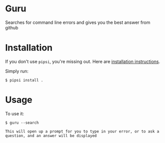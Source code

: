 # Guru

Searches for command line errors and gives you the best answer from github


# Installation

If you don't use `pipsi`, you're missing out.
Here are [installation instructions](https://github.com/mitsuhiko/pipsi#readme).

Simply run:

    $ pipsi install .


# Usage

To use it:

    $ guru --search
    
    This will open up a prompt for you to type in your error, or to ask a question, and an answer will be displayed



